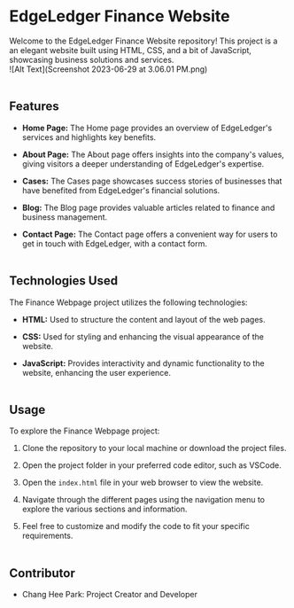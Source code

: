 # EdgeLedger Finance Website
Welcome to the EdgeLedger Finance Website repository! This project is a an elegant website built using HTML, CSS, and a bit of JavaScript, showcasing business solutions and services.
<br>
![Alt Text](Screenshot 2023-06-29 at 3.06.01 PM.png)
<br>
<br>
## Features
- **Home Page:** The Home page provides an overview of EdgeLedger's services and highlights key benefits.

- **About Page:** The About page offers insights into the company's values, giving visitors a deeper understanding of EdgeLedger's expertise.

- **Cases:** The Cases page showcases success stories of businesses that have benefited from EdgeLedger's financial solutions.

- **Blog:** The Blog page provides valuable articles related to finance and business management.

- **Contact Page:** The Contact page offers a convenient way for users to get in touch with EdgeLedger, with a contact form.
<br></br>
## Technologies Used 
The Finance Webpage project utilizes the following technologies:

- **HTML:** Used to structure the content and layout of the web pages.

- **CSS:** Used for styling and enhancing the visual appearance of the website.

- **JavaScript:** Provides interactivity and dynamic functionality to the website, enhancing the user experience.
<br></br>
## Usage 
To explore the Finance Webpage project:

1. Clone the repository to your local machine or download the project files.

2. Open the project folder in your preferred code editor, such as VSCode.

3. Open the `index.html` file in your web browser to view the website.

4. Navigate through the different pages using the navigation menu to explore the various sections and information.

5. Feel free to customize and modify the code to fit your specific requirements.
<br></br>
## Contributor 
- Chang Hee Park: Project Creator and Developer